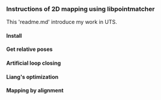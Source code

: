 ### Instructions of 2D mapping using libpointmatcher

This 'readme.md' introduce my work in UTS.

#### Install


#### Get relative poses

#### Artificial loop closing

#### Liang's optimization

#### Mapping by alignment
